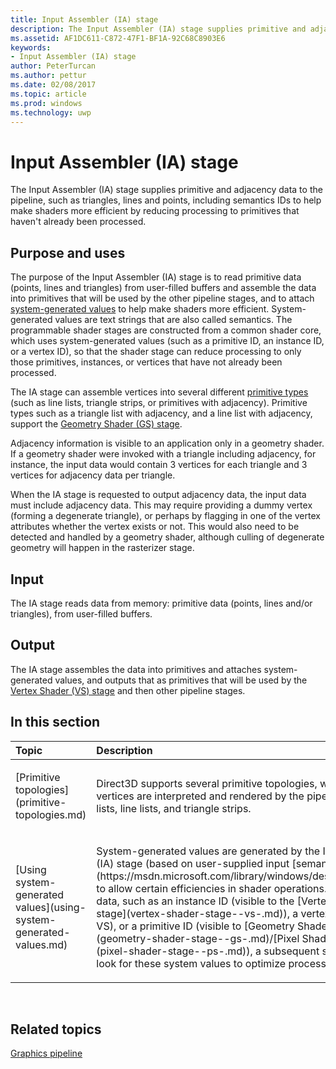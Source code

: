```yaml
---
title: Input Assembler (IA) stage
description: The Input Assembler (IA) stage supplies primitive and adjacency data to the pipeline, such as triangles, lines and points, including semantics IDs to help make shaders more efficient by reducing processing to primitives that haven't already been processed.
ms.assetid: AF1DC611-C872-47F1-BF1A-92C68C8903E6
keywords:
- Input Assembler (IA) stage
author: PeterTurcan
ms.author: pettur
ms.date: 02/08/2017
ms.topic: article
ms.prod: windows
ms.technology: uwp
---
```


# Input Assembler (IA) stage


The Input Assembler (IA) stage supplies primitive and adjacency data to the pipeline, such as triangles, lines and points, including semantics IDs to help make shaders more efficient by reducing processing to primitives that haven't already been processed.

## <span id="Purpose-and-uses"></span><span id="purpose-and-uses"></span><span id="PURPOSE-AND-USES"></span>Purpose and uses


The purpose of the Input Assembler (IA) stage is to read primitive data (points, lines and triangles) from user-filled buffers and assemble the data into primitives that will be used by the other pipeline stages, and to attach [system-generated values](https://msdn.microsoft.com/library/windows/desktop/bb509647) to help make shaders more efficient. System-generated values are text strings that are also called semantics. The programmable shader stages are constructed from a common shader core, which uses system-generated values (such as a primitive ID, an instance ID, or a vertex ID), so that the shader stage can reduce processing to only those primitives, instances, or vertices that have not already been processed.

The IA stage can assemble vertices into several different [primitive types](primitive-topologies.md) (such as line lists, triangle strips, or primitives with adjacency). Primitive types such as a triangle list with adjacency, and a line list with adjacency, support the [Geometry Shader (GS) stage](geometry-shader-stage--gs-.md).

Adjacency information is visible to an application only in a geometry shader. If a geometry shader were invoked with a triangle including adjacency, for instance, the input data would contain 3 vertices for each triangle and 3 vertices for adjacency data per triangle.

When the IA stage is requested to output adjacency data, the input data must include adjacency data. This may require providing a dummy vertex (forming a degenerate triangle), or perhaps by flagging in one of the vertex attributes whether the vertex exists or not. This would also need to be detected and handled by a geometry shader, although culling of degenerate geometry will happen in the rasterizer stage.

## <span id="Input"></span><span id="input"></span><span id="INPUT"></span>Input


The IA stage reads data from memory: primitive data (points, lines and/or triangles), from user-filled buffers.

## <span id="Output"></span><span id="output"></span><span id="OUTPUT"></span>Output


The IA stage assembles the data into primitives and attaches system-generated values, and outputs that as primitives that will be used by the [Vertex Shader (VS) stage](vertex-shader-stage--vs-.md) and then other pipeline stages.

## <span id="in-this-section"></span>In this section


<table>
<colgroup>
<col width="50%" />
<col width="50%" />
</colgroup>
<thead>
<tr class="header">
<th align="left">Topic</th>
<th align="left">Description</th>
</tr>
</thead>
<tbody>
<tr class="odd">
<td align="left"><p>[Primitive topologies](primitive-topologies.md)</p></td>
<td align="left"><p>Direct3D supports several primitive topologies, which define how vertices are interpreted and rendered by the pipeline, such as point lists, line lists, and triangle strips.</p></td>
</tr>
<tr class="even">
<td align="left"><p>[Using system-generated values](using-system-generated-values.md)</p></td>
<td align="left"><p>System-generated values are generated by the Input Assembler (IA) stage (based on user-supplied input [semantics](https://msdn.microsoft.com/library/windows/desktop/bb509647)) to allow certain efficiencies in shader operations. By attaching data, such as an instance ID (visible to the [Vertex Shader (VS) stage](vertex-shader-stage--vs-.md)), a vertex ID (visible to VS), or a primitive ID (visible to [Geometry Shader (GS) stage](geometry-shader-stage--gs-.md)/[Pixel Shader (PS) stage](pixel-shader-stage--ps-.md)), a subsequent shader stage may look for these system values to optimize processing in that stage.</p></td>
</tr>
</tbody>
</table>

 

## <span id="related-topics"></span>Related topics


[Graphics pipeline](graphics-pipeline.md)

 

 




